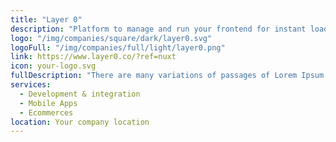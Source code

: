 ```yaml
---
title: "Layer 0"
description: "Platform to manage and run your frontend for instant loads. Infrastructure for sub-second dynamic websites. Develop, deploy, preview, experiment on, monitor and run your frontend."
logo: "/img/companies/square/dark/layer0.svg"
logoFull: "/img/companies/full/light/layer0.png"
link: https://www.layer0.co/?ref=nuxt
icon: your-logo.svg
fullDescription: "There are many variations of passages of Lorem Ipsum available, but the majority have suffered alteration in some form, by injected humour, or randomised words which don't look even slightly believable. If you are going to use a passage of Lorem Ipsum, you need to be sure there isn't anything embarrassing hidden in the middle of text. All the Lorem Ipsum generators on the Internet tend to repeat predefined chunks as necessary, making this the first true generator on the Internet. It uses a dictionary of over 200 Latin words, combined with a handful of model sentence structures, to generate Lorem Ipsum which looks reasonable. The generated Lorem Ipsum is therefore always free from repetition, injected humour, or non-characteristic words etc."
services:
  - Development & integration
  - Mobile Apps
  - Ecommerces
location: Your company location
---
```

